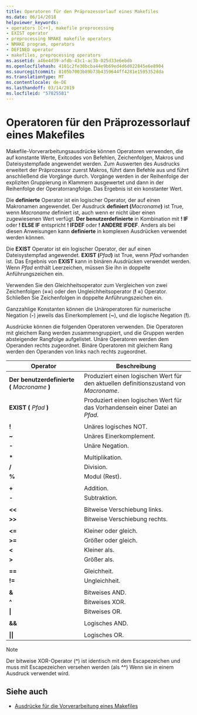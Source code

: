 ```yaml
---
title: Operatoren für den Präprozessorlauf eines Makefiles
ms.date: 06/14/2018
helpviewer_keywords:
- operators [C++], makefile preprocessing
- EXIST operator
- preprocessing NMAKE makefile operators
- NMAKE program, operators
- DEFINED operator
- makefiles, preprocessing operators
ms.assetid: a46e4d39-afdb-43c1-ac3b-025d33e6ebdb
ms.openlocfilehash: 4101c2fe30bcba44e9b69ed4d6d022845e6e8904
ms.sourcegitcommit: 8105b7003b89b73b4359644ff4281e1595352dda
ms.translationtype: MT
ms.contentlocale: de-DE
ms.lasthandoff: 03/14/2019
ms.locfileid: "57825581"
---
```

# <a name="makefile-preprocessing-operators"></a>Operatoren für den Präprozessorlauf eines Makefiles

Makefile-Vorverarbeitungsausdrücke können Operatoren verwenden, die auf konstante Werte, Exitcodes von Befehlen, Zeichenfolgen, Makros und Dateisystempfade angewendet werden. Zum Auswerten des Ausdrucks erweitert der Präprozessor zuerst Makros, führt dann Befehle aus und führt anschließend die Vorgänge durch. Vorgänge werden in der Reihenfolge der expliziten Gruppierung in Klammern ausgewertet und dann in der Reihenfolge der Operatorrangfolge. Das Ergebnis ist ein konstanter Wert.

Die **definierte** Operator ist ein logischer Operator, der auf einen Makronamen angewendet. Der Ausdruck **definiert (**_Macroname_**)** ist True, wenn *Macroname* definiert ist, auch wenn er nicht über einen zugewiesenen Wert verfügt. **Der benutzerdefinierte** in Kombination mit **! IF** oder **! ELSE IF** entspricht **! IFDEF** oder **! ANDERE IFDEF**. Anders als bei diesen Anweisungen kann **definierte** in komplexen Ausdrücken verwendet werden können.

Die **EXIST** Operator ist ein logischer Operator, der auf einen Dateisystempfad angewendet. **EXIST (**_Pfad_**)** ist True, wenn *Pfad* vorhanden ist. Das Ergebnis von **EXIST** kann in binären Ausdrücken verwendet werden. Wenn *Pfad* enthält Leerzeichen, müssen Sie ihn in doppelte Anführungszeichen ein.

Verwenden Sie den Gleichheitsoperator zum Vergleichen von zwei Zeichenfolgen (**==**) oder den Ungleichheitsoperator (**! =**) Operator. Schließen Sie Zeichenfolgen in doppelte Anführungszeichen ein.

Ganzzahlige Konstanten können die Unäroperatoren für numerische Negation (**-**) jeweils das Einerkomplement (**~**), und die logische Negation (**!**).

Ausdrücke können die folgenden Operatoren verwenden. Die Operatoren mit gleichem Rang werden zusammengruppiert, und die Gruppen werden absteigender Rangfolge aufgelistet. Unäre Operatoren werden dem Operanden rechts zugeordnet. Binäre Operatoren mit gleichem Rang werden den Operanden von links nach rechts zugeordnet.

|Operator|Beschreibung|
|--------------|-----------------|
|**Der benutzerdefinierte (** *Macroname* **)**|Produziert einen logischen Wert für den aktuellen definitionszustand von *Macroname*.|
|**EXIST (** *Pfad* **)**|Produziert einen logischen Wert für das Vorhandensein einer Datei an *Pfad*.|
|||
|**\!**|Unäres logisches NOT.|
|**~**|Unäres Einerkomplement.|
|**-**|Unäre Negation.|
|||
|**&#42;**|Multiplikation.|
|**/**|Division.|
|**%**|Modul (Rest).|
|||
|**+**|Addition.|
|**-**|Subtraktion.|
|||
|**\<\<**|Bitweise Verschiebung links.|
|**>>**|Bitweise Verschiebung rechts.|
|||
|**\<=**|Kleiner oder gleich.|
|**>=**|Größer oder gleich.|
|**\<**|Kleiner als.|
|**>**|Größer als.|
|||
|**==**|Gleichheit.|
|**\!=**|Ungleichheit.|
|||
|**&**|Bitweises AND.|
|**^**|Bitweises XOR.|
|**&#124;**|Bitweises OR.|
|||
|**&&**|Logisches AND.|
|||
|**&#124;&#124;**|Logisches OR.|

> [!NOTE]
> Der bitweise XOR-Operator (**^**) ist identisch mit dem Escapezeichen und muss mit Escapezeichen versehen werden (als **^^**) Wenn sie in einem Ausdruck verwendet wird.

## <a name="see-also"></a>Siehe auch

- [Ausdrücke für die Vorverarbeitung eines Makefiles](expressions-in-makefile-preprocessing.md)